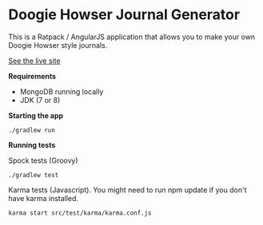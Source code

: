 Doogie Howser Journal Generator
=====

This is a Ratpack / AngularJS application that allows you to make your own Doogie Howser style journals.

[See the live site](doogie.interwebs.io)


**Requirements**
  * MongoDB running locally
  * JDK (7 or 8)

**Starting the app**
  
    ./gradlew run

**Running tests**

Spock tests (Groovy)

    ./gradlew test

Karma tests (Javascript). You might need to run npm update if you don't have karma installed.
    
    karma start src/test/karma/karma.conf.js 
